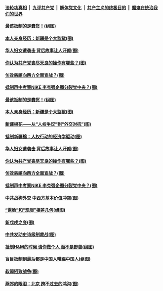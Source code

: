 ####  [法轮功真相](../../../../basic/blob/master/README.md?t=03301531) &nbsp;|&nbsp; [九评共产党](../../../../9ping.md/blob/master/README.md?t=03301531) &nbsp;|&nbsp; [解体党文化](../../../../jtdwh.md/blob/master/README.md?t=03301531)  &nbsp;|&nbsp; [共产主义的终极目的](../../../../gczydzjmd.md/blob/master/README.md?t=03301531) &nbsp;|&nbsp; [魔鬼在统治我们的世界](../../../../mgztzwmdsj.md/blob/master/README.md?t=03301531) 

#### [最该抵制的是蠢货！(组图)](../pages/p4/967156.md?t=03301531) 

#### [本人亲身经历：新疆是个大监狱(图)](../pages/p4/967158.md?t=03301531) 

#### [华人妇女遭袭击 背后故事让人汗颜(图)](../pages/p4/967065.md?t=03301531) 

#### [你认为共产党丧尽天良的操作有哪些？(图)](../pages/p4/967059.md?t=03301531) 

#### [仿效慈禧向西方全面宣战？(图)](../pages/p4/967056.md?t=03301531) 

#### [抵制声中考察NIKE 李克强企图分裂党中央？(图)](../pages/p4/967049.md?t=03301531) 

#### [最该抵制的是蠢货！(组图)](../pages/p4/967156.md?t=03301531) 

#### [本人亲身经历：新疆是个大监狱(图)](../pages/p4/967158.md?t=03301531) 

#### [新疆棉花——从“人权争议”到“外交对抗”(图)](../pages/p4/967151.md?t=03301531) 

#### [抵制新疆棉：人权行动的经济学驱动(图)](../pages/p4/967152.md?t=03301531) 

#### [华人妇女遭袭击 背后故事让人汗颜(图)](../pages/p4/967065.md?t=03301531) 


#### [你认为共产党丧尽天良的操作有哪些？(图)](../pages/p4/967059.md?t=03301531) 

#### [仿效慈禧向西方全面宣战？(图)](../pages/p4/967056.md?t=03301531) 

#### [抵制声中考察NIKE 李克强企图分裂党中央？(图)](../pages/p4/967049.md?t=03301531) 


#### [中共战狗外交 中西方基本价值冲突(图)](../pages/p4/966946.md?t=03301531) 

#### [“露脸”和“现眼”相差几何(组图)](../pages/p4/966791.md?t=03301531) 

#### [新戊戌之变(图)](../pages/p4/966800.md?t=03301531) 

#### [中共发动史诗级制裁战(图)](../pages/p4/966941.md?t=03301531) 


#### [抵制H&amp;M的时候 请你做个人 而不是野兽(组图)](../pages/p4/966864.md?t=03301531) 

#### [盲目抵制到最后都是中国人糟蹋中国人(组图)](../pages/p4/966865.md?t=03301531) 


#### [软弱招致战争(图)](../pages/p4/966861.md?t=03301531) 

#### [燕郊的眼泪：北京 跨不过去的鸿沟(图)](../pages/p4/966859.md?t=03301531) 

